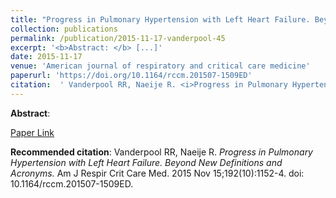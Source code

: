 ```yaml
--- 
title: "Progress in Pulmonary Hypertension with Left Heart Failure. Beyond New Definitions and Acronyms." 
collection: publications 
permalink: /publication/2015-11-17-vanderpool-45 
excerpt: '<b>Abstract: </b> [...]' 
date: 2015-11-17 
venue: 'American journal of respiratory and critical care medicine' 
paperurl: 'https://doi.org/10.1164/rccm.201507-1509ED' 
citation:  ' Vanderpool RR, Naeije R. <i>Progress in Pulmonary Hypertension with Left Heart Failure. Beyond New Definitions and Acronyms.</i> Am J Respir Crit Care Med. 2015 Nov 15;192(10):1152-4. doi: 10.1164/rccm.201507-1509ED.' 
--- 
```

<b>Abstract</b>:    
 
[Paper Link](https://doi.org/10.1164/rccm.201507-1509ED) 
 
<b>Recommended citation</b>:  Vanderpool RR, Naeije R. <i>Progress in Pulmonary Hypertension with Left Heart Failure. Beyond New Definitions and Acronyms.</i> Am J Respir Crit Care Med. 2015 Nov 15;192(10):1152-4. doi: 10.1164/rccm.201507-1509ED. 

